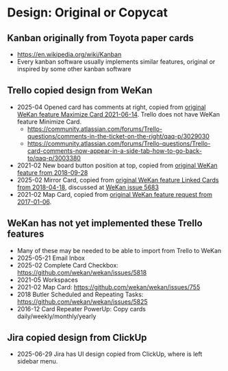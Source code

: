# Design: Original or Copycat

## Kanban originally from Toyota paper cards

- https://en.wikipedia.org/wiki/Kanban
- Every kanban software usually implements similar features, original or inspired by some other kanban software

## Trello copied design from WeKan

- 2025-04 Opened card has comments at right, copied from [original WeKan feature Maximize Card 2021-06-14](https://github.com/wekan/wekan/blob/main/CHANGELOG.md#v535-2021-06-14-wekan-release). Trello does not have WeKan feature Minimize Card.
  - https://community.atlassian.com/forums/Trello-questions/comments-in-the-ticket-on-the-right/qaq-p/3029030
  - https://community.atlassian.com/forums/Trello-questions/Trello-card-comments-now-appear-in-a-side-tab-how-to-go-back-to/qaq-p/3003380
- 2021-02 New board button position at top, copied from [original WeKan feature from 2018-09-28](https://github.com/wekan/wekan/blob/main/CHANGELOG.md#v1511-2018-09-28-wekan-edge-release)
- 2025-02 Mirror Card, copied from [original WeKan feature Linked Cards from 2018-04-18](https://github.com/wekan/wekan/pull/1592), discussed at [WeKan issue 5683](https://github.com/wekan/wekan/issues/5683)
- 2021-02 Map Card, copied from [original WeKan feature request from 2017-01-06](https://github.com/wekan/wekan/issues/755).

## WeKan has not yet implemented these Trello features

- Many of these may be needed to be able to import from Trello to WeKan
- 2025-05-21 Email Inbox
- 2025-02 Complete Card Checkbox: https://github.com/wekan/wekan/issues/5818
- 2021-05 Workspaces
- 2021-02 Map Card: https://github.com/wekan/wekan/issues/755
- 2018 Butler Scheduled and Repeating Tasks: https://github.com/wekan/wekan/issues/5825
- 2016-12 Card Repeater PowerUp: Copy cards daily/weekly/monthly/yearly

## Jira copied design from ClickUp

- 2025-06-29 Jira has UI design copied from ClickUp, where is left sidebar menu.
